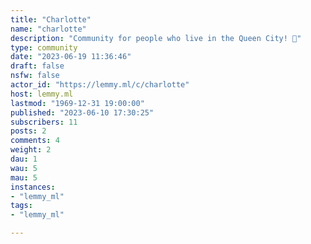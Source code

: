 ```yaml
---
title: "Charlotte" 
name: "charlotte"
description: "Community for people who live in the Queen City! 🌃"
type: community
date: "2023-06-19 11:36:46"
draft: false
nsfw: false
actor_id: "https://lemmy.ml/c/charlotte"
host: lemmy.ml
lastmod: "1969-12-31 19:00:00"
published: "2023-06-10 17:30:25"
subscribers: 11
posts: 2
comments: 4
weight: 2
dau: 1
wau: 5
mau: 5
instances:
- "lemmy_ml"
tags: 
- "lemmy_ml"

---
```

